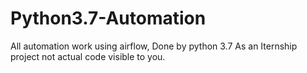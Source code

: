 # Python3.7-Automation
All automation work using airflow, Done by python 3.7
As an Iternship project not actual code visible to you.
